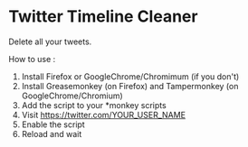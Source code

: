 Twitter Timeline Cleaner
========================

Delete all your tweets.

How to use : <br>
1. Install Firefox or GoogleChrome/Chromimum (if you don't) <br>
2. Install Greasemonkey (on Firefox) and Tampermonkey (on GoogleChrome/Chromium) <br>
3. Add the script to your *monkey scripts <br>
4. Visit https://twitter.com/YOUR_USER_NAME <br>
5. Enable the script <br>
6. Reload and wait <br>